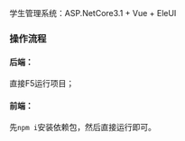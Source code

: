 
 学生管理系统：ASP.NetCore3.1 + Vue + EleUI
 
 ### 操作流程
 
 #### 后端：  
 直接F5运行项目；

     
#### 前端：  
先`npm i`安装依赖包，然后直接运行即可。

